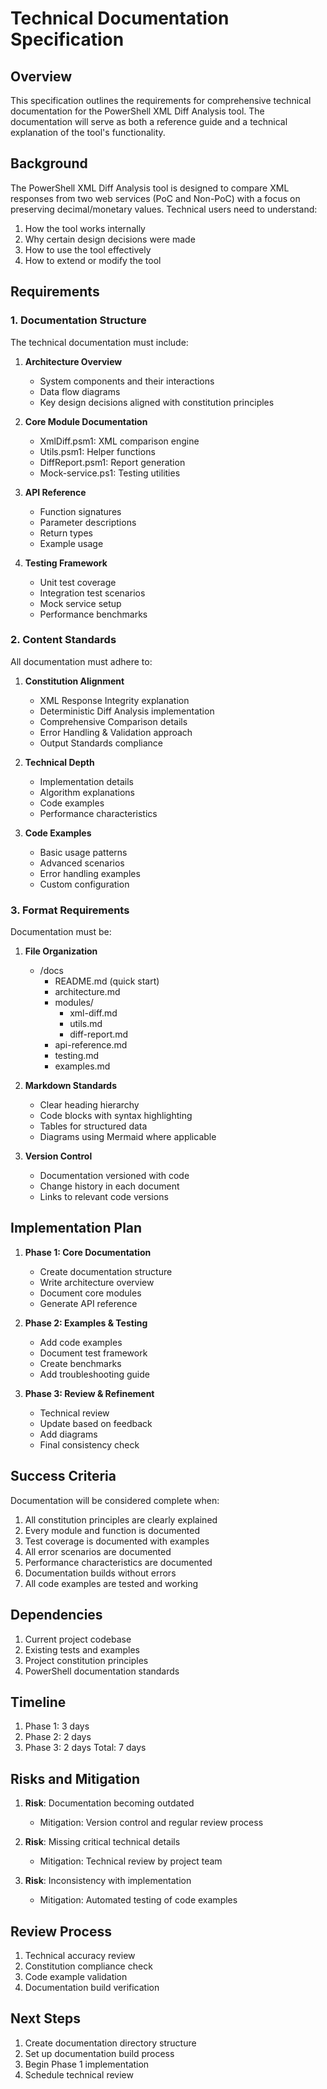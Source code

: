 # Technical Documentation Specification

## Overview

This specification outlines the requirements for comprehensive technical documentation for the PowerShell XML Diff Analysis tool. The documentation will serve as both a reference guide and a technical explanation of the tool's functionality.

## Background

The PowerShell XML Diff Analysis tool is designed to compare XML responses from two web services (PoC and Non-PoC) with a focus on preserving decimal/monetary values. Technical users need to understand:
1. How the tool works internally
2. Why certain design decisions were made
3. How to use the tool effectively
4. How to extend or modify the tool

## Requirements

### 1. Documentation Structure

The technical documentation must include:

1. **Architecture Overview**
   - System components and their interactions
   - Data flow diagrams
   - Key design decisions aligned with constitution principles

2. **Core Module Documentation**
   - XmlDiff.psm1: XML comparison engine
   - Utils.psm1: Helper functions
   - DiffReport.psm1: Report generation
   - Mock-service.ps1: Testing utilities

3. **API Reference**
   - Function signatures
   - Parameter descriptions
   - Return types
   - Example usage

4. **Testing Framework**
   - Unit test coverage
   - Integration test scenarios
   - Mock service setup
   - Performance benchmarks

### 2. Content Standards

All documentation must adhere to:

1. **Constitution Alignment**
   - XML Response Integrity explanation
   - Deterministic Diff Analysis implementation
   - Comprehensive Comparison details
   - Error Handling & Validation approach
   - Output Standards compliance

2. **Technical Depth**
   - Implementation details
   - Algorithm explanations
   - Code examples
   - Performance characteristics

3. **Code Examples**
   - Basic usage patterns
   - Advanced scenarios
   - Error handling examples
   - Custom configuration

### 3. Format Requirements

Documentation must be:

1. **File Organization**
   - /docs
     - README.md (quick start)
     - architecture.md
     - modules/
       - xml-diff.md
       - utils.md
       - diff-report.md
     - api-reference.md
     - testing.md
     - examples.md

2. **Markdown Standards**
   - Clear heading hierarchy
   - Code blocks with syntax highlighting
   - Tables for structured data
   - Diagrams using Mermaid where applicable

3. **Version Control**
   - Documentation versioned with code
   - Change history in each document
   - Links to relevant code versions

## Implementation Plan

1. **Phase 1: Core Documentation**
   - Create documentation structure
   - Write architecture overview
   - Document core modules
   - Generate API reference

2. **Phase 2: Examples & Testing**
   - Add code examples
   - Document test framework
   - Create benchmarks
   - Add troubleshooting guide

3. **Phase 3: Review & Refinement**
   - Technical review
   - Update based on feedback
   - Add diagrams
   - Final consistency check

## Success Criteria

Documentation will be considered complete when:

1. All constitution principles are clearly explained
2. Every module and function is documented
3. Test coverage is documented with examples
4. All error scenarios are documented
5. Performance characteristics are documented
6. Documentation builds without errors
7. All code examples are tested and working

## Dependencies

1. Current project codebase
2. Existing tests and examples
3. Project constitution principles
4. PowerShell documentation standards

## Timeline

1. Phase 1: 3 days
2. Phase 2: 2 days
3. Phase 3: 2 days
Total: 7 days

## Risks and Mitigation

1. **Risk**: Documentation becoming outdated
   - Mitigation: Version control and regular review process

2. **Risk**: Missing critical technical details
   - Mitigation: Technical review by project team

3. **Risk**: Inconsistency with implementation
   - Mitigation: Automated testing of code examples

## Review Process

1. Technical accuracy review
2. Constitution compliance check
3. Code example validation
4. Documentation build verification

## Next Steps

1. Create documentation directory structure
2. Set up documentation build process
3. Begin Phase 1 implementation
4. Schedule technical review